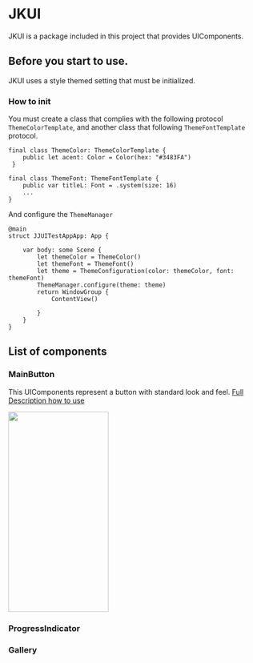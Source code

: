 # JKUI
JKUI is a package included in this project that provides UIComponents.

## Before you start to use.
JKUI uses a style themed setting that must be initialized.

### How to init

You must create a class that complies with the following protocol `ThemeColorTemplate`, and another class that following `ThemeFontTemplate` protocol.

```
final class ThemeColor: ThemeColorTemplate {
    public let acent: Color = Color(hex: "#3483FA")
 }

final class ThemeFont: ThemeFontTemplate {
    public var titleL: Font = .system(size: 16)
    ...
}
```

And configure the `ThemeManager`

```
@main
struct JJUITestAppApp: App {
    
    var body: some Scene {
        let themeColor = ThemeColor()
        let themeFont = ThemeFont()
        let theme = ThemeConfiguration(color: themeColor, font: themeFont)
        ThemeManager.configure(theme: theme)
        return WindowGroup {
            ContentView()
              
        }
    }
}
```


## List of components

### MainButton

This UIComponents represent a button with standard look and feel. [Full Description how to use](https://github.com/javff/ProductPage/wiki/JJUIButton)

<img src="https://user-images.githubusercontent.com/18092648/147785806-84e09eff-954e-4134-98aa-bb7cc88b1865.png" width="200" height="400" />


### ProgressIndicator


### Gallery
